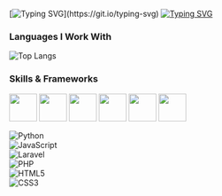 
[![Typing SVG](https://readme-typing-svg.herokuapp.com?font=Fira+Code&size=30&pause=1000&color=F71C7E&center=true&vCenter=true&width=500&lines=Hi+there👋%2C+I'm+Kavya!;)](https://git.io/typing-svg)
[![Typing SVG](https://readme-typing-svg.herokuapp.com?font=Fira+Code&size=24&pause=1000&color=3DDC84&center=true&vCenter=true&width=600&lines=MCA+Student;Exploring+Web+Development;Building+Apps;Diving+into+Deep+Learning)](https://git.io/typing-svg)


###  Languages I Work With
![Top Langs](https://github-readme-stats.vercel.app/api/top-langs/?username=Kavya-K-S&layout=compact&theme=radical)
### Skills & Frameworks
<p>
  <img src="https://cdn.jsdelivr.net/gh/devicons/devicon/icons/python/python-original.svg" width="50" height="50"/>
  <img src="https://cdn.jsdelivr.net/gh/devicons/devicon/icons/androidstudio/androidstudio-original.svg" width="50" height="50"/>
  <img src="https://cdn.jsdelivr.net/gh/devicons/devicon/icons/javascript/javascript-original.svg" width="50" height="50"/>
  <img src="https://cdn.jsdelivr.net/gh/devicons/devicon/icons/php/php-original.svg" width="50" height="50"/>
  <img src="https://cdn.jsdelivr.net/gh/devicons/devicon/icons/html5/html5-original.svg" width="50" height="50"/>
  <img src="https://cdn.jsdelivr.net/gh/devicons/devicon/icons/css3/css3-original.svg" width="50" height="50"/>
</p>

![Python](https://img.shields.io/badge/Python-3776AB?style=for-the-badge&logo=python&logoColor=white)  
![JavaScript](https://img.shields.io/badge/JavaScript-F7DF1E?style=for-the-badge&logo=javascript&logoColor=black)  
![Laravel](https://img.shields.io/badge/Laravel-FF2D20?style=for-the-badge&logo=laravel&logoColor=white)  
![PHP](https://img.shields.io/badge/PHP-777BB4?style=for-the-badge&logo=php&logoColor=white)  
![HTML5](https://img.shields.io/badge/HTML5-E34F26?style=for-the-badge&logo=html5&logoColor=white)  
![CSS3](https://img.shields.io/badge/CSS3-1572B6?style=for-the-badge&logo=css3&logoColor=white)  
